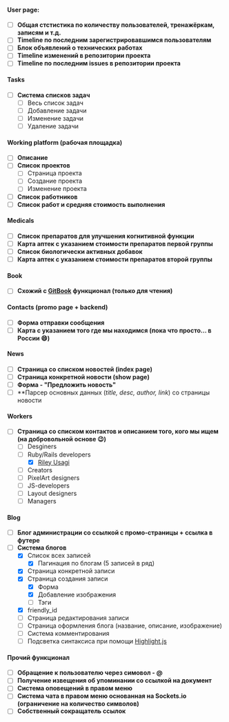 
#### User page:

- [ ] **Общая стстистика по количеству пользователей, тренажёркам, записям и т.д.**
- [ ] **Timeline по последним зарегистрировавшимся пользователям**
- [ ] **Блок объявлений о технических работах**
- [ ] **Timeline изменений в репозитории проекта**
- [ ] **Timeline по последним issues в репозитории проекта**

#### Tasks

- [ ] **Система списков задач**
  - [ ] Весь список задач
  - [ ] Добавление задачи
  - [ ] Изменение задачи
  - [ ] Удаление задачи

#### Working platform (рабочая площадка)

- [ ] **Описание**
- [ ] **Список проектов**
  - [ ] Страница проекта
  - [ ] Создание проекта
  - [ ] Изменение проекта
- [ ] **Список работников**
- [ ] **Список работ и средняя стоимость выполнения**

#### Medicals

- [ ] **Список препаратов для улучшения когнитивной функции**
- [ ] **Карта аптек с указанием стоимости препаратов первой группы**
- [ ] **Список биологически активных добавок**
- [ ] **Карта аптек с указанием стоимости препаратов второй группы**

#### Book

- [ ] **Схожий с [GitBook](https://www.gitbook.com) функционал (только для чтения)**

#### Contacts (promo page + backend)

- [ ] **Форма отправки сообщения**
- [ ] **Карта с указанием того где мы находимся (пока что просто... в России :smile:)**

#### News

- [ ] **Страница со списком новостей (index page)**
- [ ] **Страница конкретной новости (show page)**
- [ ] **Форма - "Предложить новость"**
- [ ] **Парсер основных данных (*title, desc, author, link*) со страницы новости

#### Workers

- [ ] **Страница со списком контактов и описанием того, кого мы ищем (на добровольной основе :wink:)**
  - [ ] Desginers
  - [ ] Ruby/Rails developers
    - [x] [Riley Usagi](https://github.com/riley-usagi)
  - [ ] Creators
  - [ ] PixelArt designers
  - [ ] JS-developers
  - [ ] Layout designers
  - [ ] Managers

#### Blog

- [ ] **Блог администрации со ссылкой с промо-страницы + ссылка в футере**
- [ ] **Система блогов**
  - [x] Список всех записей
    - [x] Пагинация по блогам (5 записей в ряд)
  - [x] Страница конкретной записи
  - [x] Страница создания записи
    - [x] Форма
    - [x] Добавление изображения
    - [ ] Тэги
  - [x] friendly_id
  - [ ] Страница редактирования записи
  - [ ] Страница оформления блога (название, описание, изображение)
  - [ ] Система комментирования
  - [ ] Подсветка синтаксиса при помощи [Highlight.js](https://highlightjs.org)

#### Прочий функционал

- [ ] **Обращение к пользователю через симовол - @**
- [ ] **Получение извещения об упоминании со ссылкой на документ**
- [ ] **Система оповещений в правом меню**
- [ ] **Система чата в правом меню основанная на Sockets.io (ограничение на количество символов)**
- [ ] **Собственный сокращатель ссылок**
